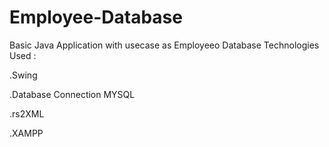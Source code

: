 # Employee-Database
Basic Java Application with usecase as Employeeo Database Technologies Used :

.Swing

.Database Connection MYSQL

.rs2XML

.XAMPP
